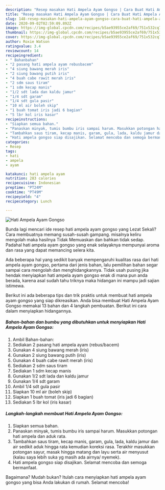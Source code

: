```yaml
---
description: "Resep masakan Hati Ampela Ayam Gongso | Cara Buat Hati Ampela Ayam Gongso Yang Bikin Ngiler"
title: "Resep masakan Hati Ampela Ayam Gongso | Cara Buat Hati Ampela Ayam Gongso Yang Bikin Ngiler"
slug: 148-resep-masakan-hati-ampela-ayam-gongso-cara-buat-hati-ampela-ayam-gongso-yang-bikin-ngiler
date: 2020-09-02T02:59:09.892Z
image: https://img-global.cpcdn.com/recipes/b5ae93955ce2af69/751x532cq70/hati-ampela-ayam-gongso-foto-resep-utama.jpg
thumbnail: https://img-global.cpcdn.com/recipes/b5ae93955ce2af69/751x532cq70/hati-ampela-ayam-gongso-foto-resep-utama.jpg
cover: https://img-global.cpcdn.com/recipes/b5ae93955ce2af69/751x532cq70/hati-ampela-ayam-gongso-foto-resep-utama.jpg
author: Roxie Watson
ratingvalue: 3.4
reviewcount: 14
recipeingredient:
- " Bahanbahan"
- "2 pasang hati ampela ayam rebusbacem"
- "4 siung bawang merah iris"
- "2 siung bawang putih iris"
- "4 buah cabe rawit merah iris"
- "2 sdm saus tiram"
- "1 sdm kecap manis"
- "1/2 sdt lada dan kaldu jamur"
- "1/4 sdt garam"
- "1/4 sdt gula pasir"
- "10 ml air boleh skip"
- "1 buah tomat iris jadi 6 bagian"
- "5 lbr kol iris kasar"
recipeinstructions:
- "Siapkan semua bahan."
- "Panaskan minyak, tumis bumbu iris sampai harum. Masukkan potongan hati ampela dan aduk rata."
- "Tambahkan saus tiram, kecap manis, garam, gula, lada, kaldu jamur dan air sedikit aduk hingga rata kemudian koreksi rasa. Terakhir masukkan potongan sayur, masak hingga matang dan layu serta air menyusut (kalau saya lebih suka yg masih ada airnya/ nyemek)."
- "Hati ampela gongso siap disajikan. Selamat mencoba dan semoga bermanfaat."
categories:
- Resep
tags:
- hati
- ampela
- ayam

katakunci: hati ampela ayam 
nutrition: 283 calories
recipecuisine: Indonesian
preptime: "PT24M"
cooktime: "PT49M"
recipeyield: "4"
recipecategory: Lunch

---
```



![Hati Ampela Ayam Gongso](https://img-global.cpcdn.com/recipes/b5ae93955ce2af69/751x532cq70/hati-ampela-ayam-gongso-foto-resep-utama.jpg)

Bunda lagi mencari ide resep hati ampela ayam gongso yang Lezat Sekali? Cara membuatnya memang susah-susah gampang. misalnya keliru mengolah maka hasilnya Tidak Memuaskan dan bahkan tidak sedap. Padahal hati ampela ayam gongso yang enak selayaknya mempunyai aroma dan rasa yang dapat memancing selera kita.



Ada beberapa hal yang sedikit banyak mempengaruhi kualitas rasa dari hati ampela ayam gongso, pertama dari jenis bahan, lalu pemilihan bahan segar sampai cara mengolah dan menghidangkannya. Tidak usah pusing jika hendak menyiapkan hati ampela ayam gongso enak di mana pun anda berada, karena asal sudah tahu triknya maka hidangan ini mampu jadi sajian istimewa.


Berikut ini ada beberapa tips dan trik praktis untuk membuat hati ampela ayam gongso yang siap dikreasikan. Anda bisa membuat Hati Ampela Ayam Gongso memakai 13 bahan dan 4 langkah pembuatan. Berikut ini cara dalam menyiapkan hidangannya.

<!--inarticleads1-->

##### Bahan-bahan dan bumbu yang dibutuhkan untuk menyiapkan Hati Ampela Ayam Gongso:

1. Ambil  Bahan-bahan:
1. Sediakan 2 pasang hati ampela ayam (rebus/bacem)
1. Gunakan 4 siung bawang merah (iris)
1. Gunakan 2 siung bawang putih (iris)
1. Gunakan 4 buah cabe rawit merah (iris)
1. Sediakan 2 sdm saus tiram
1. Sediakan 1 sdm kecap manis
1. Gunakan 1/2 sdt lada dan kaldu jamur
1. Gunakan 1/4 sdt garam
1. Ambil 1/4 sdt gula pasir
1. Siapkan 10 ml air (boleh skip)
1. Siapkan 1 buah tomat (iris jadi 6 bagian)
1. Sediakan 5 lbr kol (iris kasar)




<!--inarticleads2-->

##### Langkah-langkah membuat Hati Ampela Ayam Gongso:

1. Siapkan semua bahan.
1. Panaskan minyak, tumis bumbu iris sampai harum. Masukkan potongan hati ampela dan aduk rata.
1. Tambahkan saus tiram, kecap manis, garam, gula, lada, kaldu jamur dan air sedikit aduk hingga rata kemudian koreksi rasa. Terakhir masukkan potongan sayur, masak hingga matang dan layu serta air menyusut (kalau saya lebih suka yg masih ada airnya/ nyemek).
1. Hati ampela gongso siap disajikan. Selamat mencoba dan semoga bermanfaat.




Bagaimana? Mudah bukan? Itulah cara menyiapkan hati ampela ayam gongso yang bisa Anda lakukan di rumah. Selamat mencoba!
